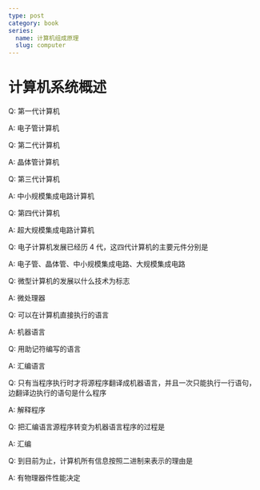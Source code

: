 ```yaml
---
type: post
category: book
series:
  name: 计算机组成原理
  slug: computer
---
```


# 计算机系统概述

Q: 第一代计算机

A: 电子管计算机

Q: 第二代计算机

A: 晶体管计算机

Q: 第三代计算机

A: 中小规模集成电路计算机

Q: 第四代计算机

A: 超大规模集成电路计算机

Q: 电子计算机发展已经历 4 代，这四代计算机的主要元件分别是

A: 电子管、晶体管、中小规模集成电路、大规模集成电路

Q: 微型计算机的发展以什么技术为标志

A: 微处理器

Q: 可以在计算机直接执行的语言

A: 机器语言

Q: 用助记符编写的语言

A: 汇编语言

Q: 只有当程序执行时才将源程序翻译成机器语言，并且一次只能执行一行语句，边翻译边执行的语句是什么程序

A: 解释程序

Q: 把汇编语言源程序转变为机器语言程序的过程是

A: 汇编

Q: 到目前为止，计算机所有信息按照二进制来表示的理由是

A: 有物理器件性能决定
